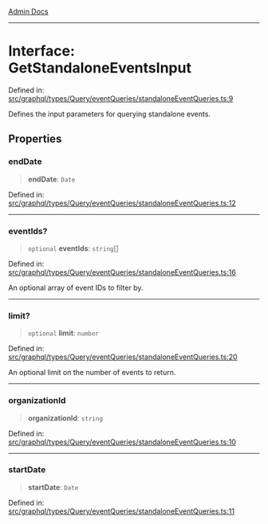 [Admin Docs](/)

***

# Interface: GetStandaloneEventsInput

Defined in: [src/graphql/types/Query/eventQueries/standaloneEventQueries.ts:9](https://github.com/Sourya07/talawa-api/blob/2dc82649c98e5346c00cdf926fe1d0bc13ec1544/src/graphql/types/Query/eventQueries/standaloneEventQueries.ts#L9)

Defines the input parameters for querying standalone events.

## Properties

### endDate

> **endDate**: `Date`

Defined in: [src/graphql/types/Query/eventQueries/standaloneEventQueries.ts:12](https://github.com/Sourya07/talawa-api/blob/2dc82649c98e5346c00cdf926fe1d0bc13ec1544/src/graphql/types/Query/eventQueries/standaloneEventQueries.ts#L12)

***

### eventIds?

> `optional` **eventIds**: `string`[]

Defined in: [src/graphql/types/Query/eventQueries/standaloneEventQueries.ts:16](https://github.com/Sourya07/talawa-api/blob/2dc82649c98e5346c00cdf926fe1d0bc13ec1544/src/graphql/types/Query/eventQueries/standaloneEventQueries.ts#L16)

An optional array of event IDs to filter by.

***

### limit?

> `optional` **limit**: `number`

Defined in: [src/graphql/types/Query/eventQueries/standaloneEventQueries.ts:20](https://github.com/Sourya07/talawa-api/blob/2dc82649c98e5346c00cdf926fe1d0bc13ec1544/src/graphql/types/Query/eventQueries/standaloneEventQueries.ts#L20)

An optional limit on the number of events to return.

***

### organizationId

> **organizationId**: `string`

Defined in: [src/graphql/types/Query/eventQueries/standaloneEventQueries.ts:10](https://github.com/Sourya07/talawa-api/blob/2dc82649c98e5346c00cdf926fe1d0bc13ec1544/src/graphql/types/Query/eventQueries/standaloneEventQueries.ts#L10)

***

### startDate

> **startDate**: `Date`

Defined in: [src/graphql/types/Query/eventQueries/standaloneEventQueries.ts:11](https://github.com/Sourya07/talawa-api/blob/2dc82649c98e5346c00cdf926fe1d0bc13ec1544/src/graphql/types/Query/eventQueries/standaloneEventQueries.ts#L11)
